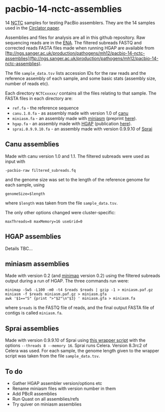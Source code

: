 # pacbio-14-nctc-assemblies

14 [NCTC][nctc home] samples for testing PacBio assemblers.
They are the 14 samples used in the [Circlator paper][circlator paper].

Assemblies and files for analysis are all in this github repository.
Raw sequencing reads are in the [ENA][ena homepage]. The filtered
subreads FASTQ and corrected reads FASTA files made when running HGAP are available
from
[ftp://ngs.sanger.ac.uk/production/pathogens/mh12/pacbio-14-nctc-assemblies](ftp://ngs.sanger.ac.uk/production/pathogens/mh12/pacbio-14-nctc-assemblies).

The file `sample_data.tsv` lists accession IDs for the raw reads and the
reference assembly of each sample, and some basic stats (assembly
size, number of reads etc).

Each directory `NCTCxxxxx/` contains all the files
relating to that sample.
The FASTA files in each directory are:

* `ref.fa` - the reference sequence
* `canu.1.0.fa` - as assembly made with version 1.0 of [canu][canu github]
* `miniasm.fa` - an assembly made with [miniasm][miniasm github]
  (preprint [here][miniasm arxiv]).
* `hgap.fa` - an assembly made with [HGAP][hgap github]
  (publication [here][hgap paper]).
* `sprai.0.9.9.10.fa` - an assembly made with version 0.9.9.10 of
  [Sprai][sprai home]


## Canu assemblies

Made with canu version 1.0 and 1.1. The filtered subreads were used as input with

    -pacbio-raw filtered_subreads.fq

and the genome size was set to the length of the reference genome for
each sample, using

    genomeSize=$length

where `$length` was taken from the file `sample_data.tsv`.

The only other options changed were cluster-specific:

    maxThreads=8 maxMemory=16 useGrid=0


## HGAP assemblies

Details TBC...


## miniasm assemblies

Made with version 0.2 (and [minimap][minimap github] version 0.2)
using the filtered subreads output during a run
of HGAP. The three commands run were:

    minimap -Sw5 -L100 -m0 -t4 $reads $reads | gzip -1 > miniasm.paf.gz
    miniasm -f $reads miniasm.paf.gz > miniasm.gfa
    awk '$1=="S" {print ">"$2"\n"$3} ' miniasm.gfa > miniasm.fa

where `$reads` is the FASTQ file of reads, and the final output
FASTA file of contigs is called `miniasm.fa`.


## Sprai assemblies

Made with version 0.9.9.10 of Sprai using [this wrapper script][sprai wrapper script]
with the options `--threads 8 --memory 16`. Sprai runs Celera. Version
8.3rc2 of Celera was used. For each sample, the genome length given to the wrapper
script was taken from the file `sample_data.tsv`.


## To do

* Gather HGAP assembler version/options etc
* Rename miniasm files with version number in them
* Add PBcR assemblies
* Run Quast on all assemblies/refs
* Try quiver on miniasm assemblies


[canu github]: https://github.com/marbl/canu
[ena homepage]: http://www.ebi.ac.uk/ena
[ftp reads]: ftp://ngs.sanger.ac.uk/production/pathogens/mh12/pacbio-14-nctc-assemblies/
[hgap github]: https://github.com/PacificBiosciences/Bioinformatics-Training/wiki/HGAP
[hgap paper]: http://www.nature.com/nmeth/journal/v10/n6/abs/nmeth.2474.html
[miniasm arxiv]: http://arxiv.org/abs/1512.01801
[miniasm github]: https://github.com/lh3/miniasm
[minimap github]: https://github.com/lh3/minimap
[circlator paper]: http://www.genomebiology.com/2015/16/1/294
[nctc home]: https://www.phe-culturecollections.org.uk/collections/nctc.aspx
[sprai home]: http://zombie.cb.k.u-tokyo.ac.jp/sprai/index.html
[sprai wrapper script]: https://github.com/martinghunt/bioinf-scripts/blob/master/perl/sprai-wrapper.pl
